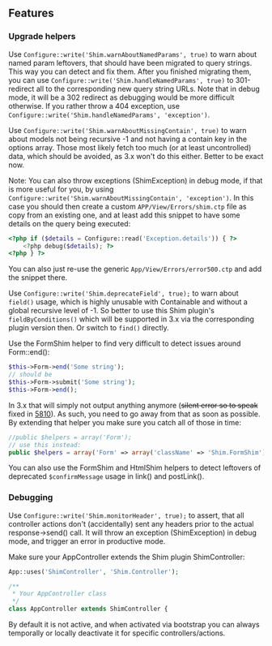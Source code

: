 ## Features

### Upgrade helpers
Use `Configure::write('Shim.warnAboutNamedParams', true)` to warn about named param leftovers, that
should have been migrated to query strings. This way you can detect and fix them.
After you finished migrating them, you can use `Configure::write('Shim.handleNamedParams', true)` to 301-redirect all
to the corresponding new query string URLs. Note that in debug mode, it will be a 302 redirect as debugging would be more difficult otherwise.
If you rather throw a 404 exception, use `Configure::write('Shim.handleNamedParams', 'exception')`.

Use `Configure::write('Shim.warnAboutMissingContain', true)` to warn about models not being
recursive -1 and not having a contain key in the options array. Those most likely fetch
too much (or at least uncontrolled) data, which should be avoided, as 3.x won't do this either.
Better to be exact now.

Note: You can also throw exceptions (ShimException) in debug mode, if that is more useful for you, by using
`Configure::write('Shim.warnAboutMissingContain', 'exception')`.
In this case you should then create a custom `APP/View/Errors/shim.ctp` file as copy from an existing one, and at least
add this snippet to have some details on the query being executed:
```php
<?php if ($details = Configure::read('Exception.details')) { ?>
	<?php debug($details); ?>
<?php } ?>
```
You can also just re-use the generic `App/View/Errors/error500.ctp` and add the snippet there.

Use `Configure::write('Shim.deprecateField', true);` to warn about `field()` usage, which is highly
unusable with Containable and without a global recursive level of -1. So better to use this Shim plugin's
`fieldByConditions()` which will be supported in 3.x via the corresponding plugin version then.
Or switch to `find()` directly.

Use the FormShim helper to find very difficult to detect issues around Form::end():
```php
$this->Form->end('Some string');
// should be
$this->Form->submit('Some string');
$this->Form->end();
```
In 3.x that will simply not output anything anymore (~~silent error so to speak~~ fixed in [5810](https://github.com/cakephp/cakephp/pull/5810)).
As such, you need to go away from that as soon as possible.
By extending that helper you make sure you catch all of those in time:
```php
//public $helpers = array('Form');
// use this instead:
public $helpers = array('Form' => array('className' => 'Shim.FormShim'));
```

You can also use the FormShim and HtmlShim helpers to detect leftovers of deprecated `$confirmMessage` usage in link() and postLink().


### Debugging
Use `Configure::write('Shim.monitorHeader', true);` to assert, that all controller actions
don't (accidentally) sent any headers prior to the actual response->send() call.
It will throw an exception (ShimException) in debug mode, and trigger an error in productive mode.

Make sure your AppController extends the Shim plugin ShimController:
```php
App::uses('ShimController', 'Shim.Controller');

/**
 * Your AppController class
 */
class AppController extends ShimController {
```

By default it is not active, and when activated via bootstrap you can always temporally or
locally deactivate it for specific controllers/actions.
